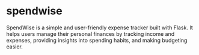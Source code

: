 # spendwise
SpendWise is a simple and user-friendly expense tracker built with Flask. It helps users manage their personal finances by tracking income and expenses, providing insights into spending habits, and making budgeting easier.
